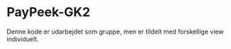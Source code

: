# PayPeek-GK2
Denne kode er udarbejdet som gruppe, men er tildelt med forskellige view individuelt.
